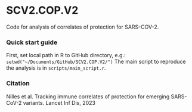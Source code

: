 # SCV2.COP.V2

Code for analysis of correlates of protection for SARS-COV-2.

### Quick start guide

First, set local path in R to GitHub directory, e.g.: `setwd("~/Documents/GitHub/SCV2.COP.V2/")` The main script to reproduce the analysis is in `scripts/main_script.r`.

### Citation
Nilles et al. Tracking immune correlates of protection for emerging SARS-CoV-2 variants. Lancet Inf Dis, 2023
